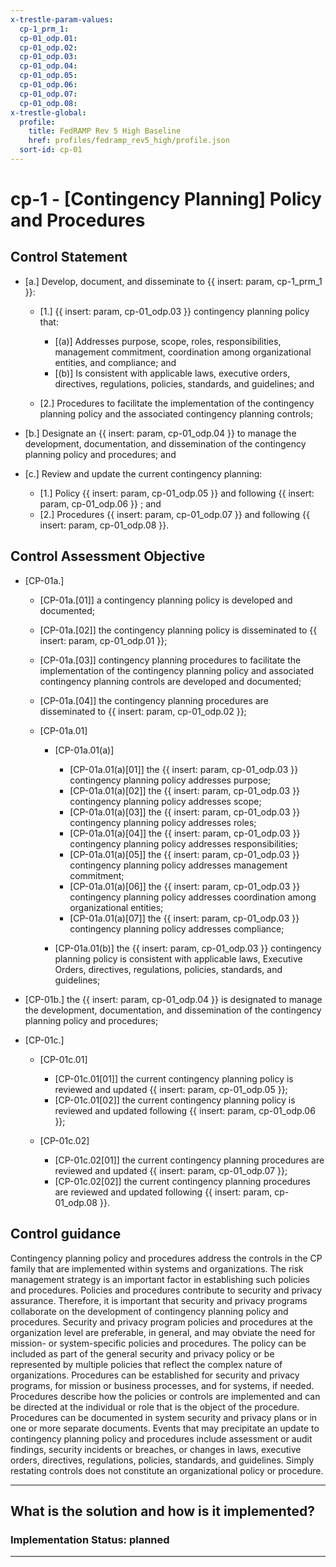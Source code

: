 ```yaml
---
x-trestle-param-values:
  cp-1_prm_1:
  cp-01_odp.01:
  cp-01_odp.02:
  cp-01_odp.03:
  cp-01_odp.04:
  cp-01_odp.05:
  cp-01_odp.06:
  cp-01_odp.07:
  cp-01_odp.08:
x-trestle-global:
  profile:
    title: FedRAMP Rev 5 High Baseline
    href: profiles/fedramp_rev5_high/profile.json
  sort-id: cp-01
---
```


# cp-1 - \[Contingency Planning\] Policy and Procedures

## Control Statement

- \[a.\] Develop, document, and disseminate to {{ insert: param, cp-1_prm_1 }}:

  - \[1.\] {{ insert: param, cp-01_odp.03 }} contingency planning policy that:

    - \[(a)\] Addresses purpose, scope, roles, responsibilities, management commitment, coordination among organizational entities, and compliance; and
    - \[(b)\] Is consistent with applicable laws, executive orders, directives, regulations, policies, standards, and guidelines; and

  - \[2.\] Procedures to facilitate the implementation of the contingency planning policy and the associated contingency planning controls;

- \[b.\] Designate an {{ insert: param, cp-01_odp.04 }} to manage the development, documentation, and dissemination of the contingency planning policy and procedures; and

- \[c.\] Review and update the current contingency planning:

  - \[1.\] Policy {{ insert: param, cp-01_odp.05 }} and following {{ insert: param, cp-01_odp.06 }} ; and
  - \[2.\] Procedures {{ insert: param, cp-01_odp.07 }} and following {{ insert: param, cp-01_odp.08 }}.

## Control Assessment Objective

- \[CP-01a.\]

  - \[CP-01a.[01]\] a contingency planning policy is developed and documented;
  - \[CP-01a.[02]\] the contingency planning policy is disseminated to {{ insert: param, cp-01_odp.01 }};
  - \[CP-01a.[03]\] contingency planning procedures to facilitate the implementation of the contingency planning policy and associated contingency planning controls are developed and documented;
  - \[CP-01a.[04]\] the contingency planning procedures are disseminated to {{ insert: param, cp-01_odp.02 }};
  - \[CP-01a.01\]

    - \[CP-01a.01(a)\]

      - \[CP-01a.01(a)[01]\] the {{ insert: param, cp-01_odp.03 }} contingency planning policy addresses purpose;
      - \[CP-01a.01(a)[02]\] the {{ insert: param, cp-01_odp.03 }} contingency planning policy addresses scope;
      - \[CP-01a.01(a)[03]\] the {{ insert: param, cp-01_odp.03 }} contingency planning policy addresses roles;
      - \[CP-01a.01(a)[04]\] the {{ insert: param, cp-01_odp.03 }} contingency planning policy addresses responsibilities;
      - \[CP-01a.01(a)[05]\] the {{ insert: param, cp-01_odp.03 }} contingency planning policy addresses management commitment;
      - \[CP-01a.01(a)[06]\] the {{ insert: param, cp-01_odp.03 }} contingency planning policy addresses coordination among organizational entities;
      - \[CP-01a.01(a)[07]\] the {{ insert: param, cp-01_odp.03 }} contingency planning policy addresses compliance;

    - \[CP-01a.01(b)\] the {{ insert: param, cp-01_odp.03 }} contingency planning policy is consistent with applicable laws, Executive Orders, directives, regulations, policies, standards, and guidelines;

- \[CP-01b.\] the {{ insert: param, cp-01_odp.04 }} is designated to manage the development, documentation, and dissemination of the contingency planning policy and procedures;

- \[CP-01c.\]

  - \[CP-01c.01\]

    - \[CP-01c.01[01]\] the current contingency planning policy is reviewed and updated {{ insert: param, cp-01_odp.05 }};
    - \[CP-01c.01[02]\] the current contingency planning policy is reviewed and updated following {{ insert: param, cp-01_odp.06 }};

  - \[CP-01c.02\]

    - \[CP-01c.02[01]\] the current contingency planning procedures are reviewed and updated {{ insert: param, cp-01_odp.07 }};
    - \[CP-01c.02[02]\] the current contingency planning procedures are reviewed and updated following {{ insert: param, cp-01_odp.08 }}.

## Control guidance

Contingency planning policy and procedures address the controls in the CP family that are implemented within systems and organizations. The risk management strategy is an important factor in establishing such policies and procedures. Policies and procedures contribute to security and privacy assurance. Therefore, it is important that security and privacy programs collaborate on the development of contingency planning policy and procedures. Security and privacy program policies and procedures at the organization level are preferable, in general, and may obviate the need for mission- or system-specific policies and procedures. The policy can be included as part of the general security and privacy policy or be represented by multiple policies that reflect the complex nature of organizations. Procedures can be established for security and privacy programs, for mission or business processes, and for systems, if needed. Procedures describe how the policies or controls are implemented and can be directed at the individual or role that is the object of the procedure. Procedures can be documented in system security and privacy plans or in one or more separate documents. Events that may precipitate an update to contingency planning policy and procedures include assessment or audit findings, security incidents or breaches, or changes in laws, executive orders, directives, regulations, policies, standards, and guidelines. Simply restating controls does not constitute an organizational policy or procedure.

______________________________________________________________________

## What is the solution and how is it implemented?

<!-- For implementation status enter one of: implemented, partial, planned, alternative, not-applicable -->

<!-- Note that the list of rules under ### Rules: is read-only and changes will not be captured after assembly to JSON -->
<!-- Add control implementation description here for control: cp-1 -->

### Implementation Status: planned

______________________________________________________________________
